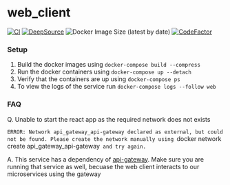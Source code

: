 web_client
==========

[![CI](https://github.com/unofficialopensource-knit/web_client/actions/workflows/pipeline.yml/badge.svg)](https://github.com/unofficialopensource-knit/web_client/actions/workflows/pipeline.yml)
[![DeepSource](https://deepsource.io/gh/unofficialopensource-knit/web_client.svg/?label=active+issues&show_trend=true)](https://deepsource.io/gh/unofficialopensource-knit/web_client/?ref=repository-badge)
![Docker Image Size (latest by date)](https://img.shields.io/docker/image-size/onlinejudge95/web_client?sort=date)
[![CodeFactor](https://www.codefactor.io/repository/github/unofficialopensource-knit/web_client/badge)](https://www.codefactor.io/repository/github/unofficialopensource-knit/web_client)

### Setup
1. Build the docker images using `docker-compose build --compress`
2. Run the docker containers using `docker-compose up --detach`
3. Verify that the containers are up using `docker-compose ps`
4. To view the logs of the service run `docker-compose logs --follow web`

### FAQ
Q. Unable to start the react app as the required network does not exists

`ERROR: Network api_gateway_api-gateway declared as external, but could not be found. Please create the network manually using `docker network create api_gateway_api-gateway` and try again.`

A. This service has a dependency of [api-gateway](https://github.com/unofficialopensource-knit/api_gateway).
Make sure you are running that service as well, becuase the web client interacts to our microservices using the gateway
